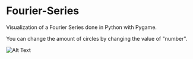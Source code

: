 # Fourier-Series
Visualization of a Fourier Series done in Python with Pygame.

You can change the amount of circles by changing the value of "number".

![Alt Text](https://puu.sh/DUIzr/c4364e6ead.gif)
